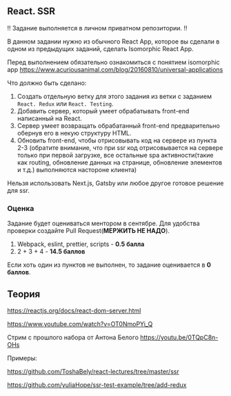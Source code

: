 ## React. SSR

!! Задание выполняется в личном приватном репозитории. !!

В данном задании нужно из обычного React App, которое вы сделали в одном из предыдущих заданий, сделать Isomorphic React App.

Перед выполнением обязательно ознакомиться с понятием isomorphic app https://www.acuriousanimal.com/blog/20160810/universal-applications

Что должно быть сделано:

1. Создать отдельную ветку для этого задания из ветки с заданием `React. Redux` или `React. Testing`.
2. Добавить сервер, который умеет обрабатывать front-end написанный на React.
3. Сервер умеет возвращать обрабатанный front-end предварительно обернув его в некую структуру HTML.
4. Обновить front-end, чтобы отрисовывать код на сервере из пункта 2-3 (обратите внимание, что при ssr код отрисовывается на сервере только при первой загрузке, все остальные spa активности(такие как routing, обновление данных на странице, обновление элементов и т.д.) выполняются настороне клиента)

Нельзя использовать Next.js, Gatsby или любое другое готовое решение для ssr.

### Оценка

Задание будет оцениваться ментором в сентябре. Для удобства проверки создайте Pull Request(**МЕРЖИТЬ НЕ НАДО**).

1. Webpack, eslint, prettier, scripts - **0.5 балла**
2. 2 + 3 + 4 - **14.5 баллов**

Если хоть один из пунктов не выполнен, то задание оценивается в **0 баллов**.

## Теория

https://reactjs.org/docs/react-dom-server.html

https://www.youtube.com/watch?v=OT0NmoPYi_Q

Стрим с прошлого набора от Антона Белого https://youtu.be/0TQpC8n-OHs

Примеры:

https://github.com/ToshaBely/react-lectures/tree/master/ssr

https://github.com/yuliaHope/ssr-test-example/tree/add-redux
